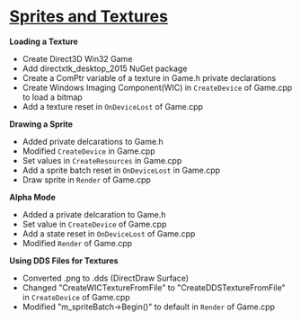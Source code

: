 # [Sprites and Textures](https://github.com/Microsoft/DirectXTK/wiki/Sprites-and-textures)
**Loading a Texture**
- Create Direct3D Win32 Game
- Add directxtk_desktop_2015 NuGet package
- Create a ComPtr variable of a texture in Game.h private declarations
- Create Windows Imaging Component(WIC) in `CreateDevice` of Game.cpp to load a bitmap
- Add a texture reset in `OnDeviceLost` of Game.cpp

**Drawing a Sprite**
- Added private delcarations to Game.h
- Modified `CreateDevice` in Game.cpp
- Set values in `CreateResources` in Game.cpp
- Add a sprite batch reset in `OnDeviceLost` in Game.cpp
- Draw sprite in `Render` of Game.cpp
 
**Alpha Mode**
- Added a private delcaration to Game.h
- Set value in `CreateDevice` of Game.cpp
- Add a state reset in `OnDeviceLost` of Game.cpp
- Modified `Render` of Game.cpp
  
**Using DDS Files for Textures**
- Converted .png to .dds (DirectDraw Surface)
- Changed "CreateWICTextureFromFile" to "CreateDDSTextureFromFile" in `CreateDevice` of Game.cpp
- Modified "m_spriteBatch->Begin()" to default in `Render` of Game.cpp